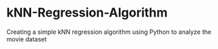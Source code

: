 # kNN-Regression-Algorithm
Creating a simple kNN regression algorithm using Python to analyze the movie dataset

